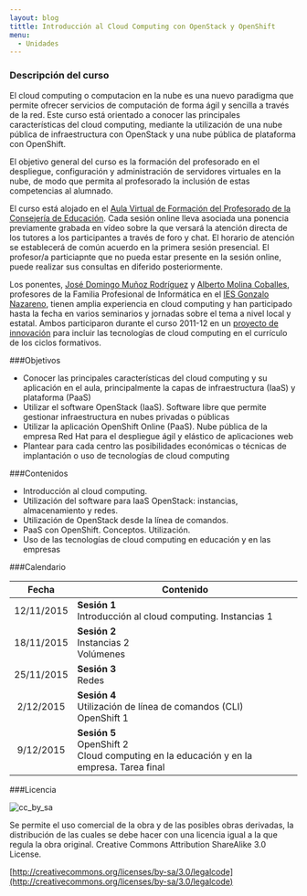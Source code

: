 ```yaml
---
layout: blog
tittle: Introducción al Cloud Computing con OpenStack y OpenShift
menu:
  - Unidades
---
```

### Descripción del curso

El cloud computing o computacion en la nube es una nuevo paradigma que permite
ofrecer servicios de computación de forma ágil y sencilla a través de la
red. Este curso está orientado a conocer las principales características del
cloud computing, mediante la utilización de una nube pública de infraestructura
con OpenStack y una nube pública de plataforma con OpenShift. 

El objetivo general del curso es la formación del profesorado en el despliegue, 
configuración y administración de servidores virtuales en la nube, de modo que
permita al profesorado la inclusión de estas competencias al alumnado. 

El curso está alojado en el
[Aula Virtual de Formación del Profesorado de la Consejería de Educación](http://educacionadistancia.juntadeandalucia.es/profesorado/course/view.php?id=880). Cada
sesión online lleva asociada una ponencia previamente grabada en vídeo sobre la
que versará la atención directa de los tutores a los participantes a través de
foro y chat. El horario de atención se establecerá de común acuerdo en la
primera sesión presencial. El profesor/a particiapnte que no pueda estar
presente en la sesión online, puede realizar sus consultas en diferido
posteriormente.

Los ponentes, [José Domingo Muñoz Rodríguez](http://www.josedomingo.org) y
[Alberto Molina Coballes](http://albertomolina.wordpress.com), profesores de la
Familia Profesional de Informática en el
[IES Gonzalo Nazareno](http://informatica.gonzalonazareno.org), tienen amplia
experiencia en cloud computing y han participado hasta la fecha en varios
seminarios y jornadas sobre el tema a nivel local y estatal. Ambos participaron
durante el curso 2011-12 en un
[proyecto de innovación](http://www.gonzalonazareno.org/cloud) para incluir las
tecnologías de cloud computing en el currículo de los ciclos formativos.

###Objetivos
* Conocer las principales características del cloud computing y su aplicación en
  el aula, principalmente la capas de infraestructura (IaaS)  y plataforma (PaaS)
* Utilizar el software OpenStack (IaaS). Software libre que permite gestionar
  infraestructura en nubes privadas o públicas
* Utilizar la aplicación OpenShift Online (PaaS). Nube pública de la empresa Red Hat para el despliegue ágil y elástico de aplicaciones web
* Plantear para cada centro las posibilidades económicas o técnicas de
  implantación o uso de tecnologías de cloud computing 


###Contenidos
* Introducción al cloud computing.
* Utilización del software para IaaS OpenStack: instancias, almacenamiento y
  redes.
* Utilización de OpenStack desde la línea de comandos.
* PaaS con OpenShift. Conceptos. Utilización.
* Uso de las tecnologías de cloud computing en educación y en las empresas

###Calendario


|Fecha|Contenido|
|:---:|---------|
|12/11/2015|**Sesión 1**<br/>Introducción al cloud computing. Instancias 1<br/>|
|18/11/2015|**Sesión 2**<br/>Instancias 2<br/>Volúmenes|
|25/11/2015|**Sesión 3**<br/>Redes|
|2/12/2015|**Sesión 4**<br/>Utilización de línea de comandos (CLI)<br/>OpenShift 1|
|9/12/2015|**Sesión 5**<br/>OpenShift 2<br/>Cloud computing en la educación y en la empresa. Tarea final|

###Licencia

![cc_by_sa](http://iesgn.github.io/cloud/img/cc_by_sa.png)

Se permite el uso comercial de la obra y de las posibles obras derivadas, la
distribución de las cuales se debe hacer con una licencia igual a la que regula
la obra original. Creative Commons Attribution ShareAlike 3.0 License.

[http://creativecommons.org/licenses/by-sa/3.0/legalcode](http://creativecommons.org/licenses/by-sa/3.0/legalcode)

